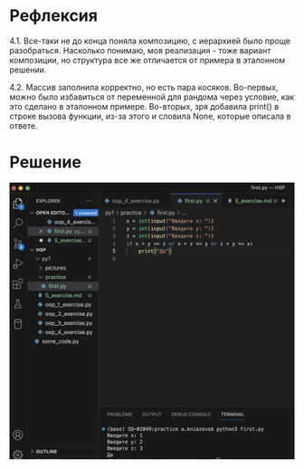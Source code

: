 # Рефлексия
4.1.
Все-таки не до конца поняла композицию, с иерархией было проще разобраться. Насколько понимаю, моя реализация - тоже вариант композиции, но структура все же отличается от примера в эталонном решении.

4.2.
Массив заполнила корректно, но есть пара косяков.
Во-первых, можно было избавиться от переменной для рандома через условие, как это сделано в эталонном примере. 
Во-вторых, зря добавила print() в строке вызова функции, из-за этого и словила None, которые описала в ответе.

# Решение
![Проверка работы программы](pictures/first_py.png)
